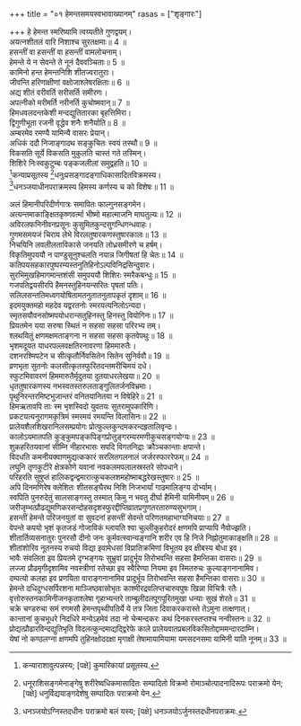 +++
title = "०१ हेमन्तसमयस्वभावाख्यानम्"
rasas = ["शृङ्गारः"]

+++
हे हेमन्त स्मरिष्यामि त्वय्यतीते गुणद्वयम्।  
अयत्नशीतलं वारि निशाश्च सुरतक्षमाः॥ 4 ॥  
हसन्तीं वा हसन्तीं वा हसन्तीं वामलोचनाम्।  
हेमन्ते ये न सेवन्ते ते नूनं दैववञ्चिताः॥ 5 ॥  
कामिनो हन्त हेमन्तनिशि शीतज्वरातुराः।  
जीवन्ति हरिणाक्षीणां वक्षोजाश्लेषरक्षिताः॥ 6 ॥  
अद्य शीतं वरीवर्ति सरीसर्ति समीरणः।  
अपत्नीको मरीमर्ति नरीनर्ति कुचोष्मवान्॥ 7 ॥  
हिमधवलदन्तकेशी मन्दद्युतितारका बृहत्तिमिरा।  
द्विगुणीभूता रजनी वृद्धेव शनैः शनैर्याति॥ 8 ॥  
अम्बरमेव रमण्यै यामिन्यै वासरः प्रेयान्।  
अधिकं ददौ निजाङ्गादथ सङ्कुचितः स्वयं तस्थौ॥ 9 ॥  
विकसति सूर्ये विकसति मुकुलति चास्तं गते तस्मिन्।  
शिशिरे निःस्वकुटुम्बः पङ्कजलीलां समुद्वहति॥ 10 ॥  
[^1]कन्याप्रसूतस्य [^2]धनुःप्रसङ्गादङ्गाधिकासादितविक्रमस्य।  
[^3]धनञ्जयाधीनपराक्रमस्य हिमस्य कर्णस्य च को विशेषः॥ 11 ॥  
  
[^1]: कन्याराशावुत्पन्नस्य; [पक्षे] कुमारिकायां प्रसूतस्य.

[^2]: धनूराशिसङ्गमेनाङ्गेषु शरीरेष्वधिकमासादितः सम्पादितो विक्रमो रोमाञ्चोत्पादनादिरूपः पराक्रमो येन; [पक्षे] धनुर्विद्ययाङ्गदेशेषु सम्पादितः पराक्रमो येन.

[^3]: धनञ्जयोऽग्निस्तदधीनः पराक्रमो बलं यस्य; [पक्षे] धनञ्जयोऽर्जुनस्तदधीनपराक्रमः.

अलं हिमानीपरिदीर्णगात्रः समापितः फाल्गुनसङ्गमेन।  
अत्यन्तमाकाङ्क्षितकृष्णवर्त्मा भीष्मो महात्माजनि माघतुल्यः॥ 12 ॥  
अविरलफनिनीवनप्रसूनः कुसुमितकुन्दसुगन्धिगन्धवाहः।  
गुणमसमयजं चिराय लेभे विरलतुषारकणस्तुषारकालः॥ 13 ॥  
निचयिनि लवलीलताविकासे जनयति लोध्रसमीरणे च हर्षम्।  
विकृतिमुपययौ न पाण्डुसूनुश्चलति नयान्न जिगीषतां हि चेतः॥ 14 ॥  
कतिपयसहकारपुष्परम्यस्तनुतिहिनोऽल्पविनिद्रसिन्दुवारः।  
सुरभिमुखहिमागमान्तशंसी समुपययौ शिशिरः स्मरैकबन्धुः॥ 15 ॥  
गजपतिद्वयसीरपि हैमनस्तुहिनयन्सरितः पृषतां पतिः।  
सलिलसन्ततिमध्वगयोषितामतनुतातनुतापकृतं दृशाम्॥ 16 ॥  
इदमयुक्तमहो महदेव यद्वरतनोः स्मरयत्यनिलोऽन्यदा।  
स्मृतसयौवनसोष्मपयोधरान्सतुहिनस्तु हिनस्तु वियोगिनः॥ 17 ॥  
प्रियतमेन यया सरुषा स्थितं न सहसा सहसा परिरभ्य तम्।  
श्लथयितुं क्षणमक्षमताङ्गना न सहसा सहसा कृतवेपथुः॥ 18 ॥  
भृशमदूयत याधरपल्लवक्षतिरनावरणा हिममारुतैः।  
दशनरश्मिपटेन च सीत्कृतौर्निवसितेन सितेन सुनिर्ववौ॥ 19 ॥  
व्रणभृता सुतनोः कलसीत्कृतस्फुरितदन्तमरीचिमयं दधे।  
स्फुटमिवावरणं हिममारुतैर्मृदुतया दुतयाधरलेखया॥ 20 ॥  
धृततुषारकणस्य नभस्वतस्तरुलताङ्गुलितर्जनविभ्रमाः।  
पृथुनिरन्तरमिष्टभुजान्तरं वनितयानितया न विषेहिरे॥ 21 ॥  
हिमऋतावपि ताः स्म भृशस्विदो युवतयः सुतरामुपकारिणि।  
प्रकटयत्यनुरागमकृत्रिमं स्मरमयं रमयन्ति विलासिनः॥ 22 ॥  
प्रालेयशैलशिखरानिलसम्प्रयोगः प्रोत्फुल्लकुन्दमकरन्दहृतालिवृन्दः।  
कालोऽयमातपति कुङ्कुमपङ्कपिङ्गप्रोत्तुङ्गरम्यरमणीकुचसङ्गयोग्यः॥ 23 ॥  
शुकहरितयवानां सीम्नि नीहारभासः सपदि विगतनिद्राः क्रौञ्चकान्ताः क्षपान्ते।  
विदधति कमनीयक्वाणमुद्यत्ककारं सरलितगलनालं जर्जरस्फाररेफम्॥ 24 ॥  
लघुनि तृणकुटीरे क्षेत्रकोणे यवानां नवकलमपलालस्रस्तरे सोपधाने।  
परिहरति सुषुप्तं हालिकद्वन्द्वमारात्कुचकलशमहोष्माबद्धरेखस्तुषारः॥ 25 ॥  
अपि दिनमणिरेष क्लेशितः शीतसङ्घैरथ निशि निजभार्यां गाढमालिङ्ग्य दोर्भ्याम्।  
स्वपिति पुनरुदेतुं सालसाङ्गस्तु तस्मात् किमु न भवतु दीर्घा हैमिनी यामिनीयम्॥ 26 ॥  
जरीजृम्भत्प्रौढद्युमणिकरसन्दोहसदृशस्फुरद्दीप्तिव्रातप्रगुणतरतारुण्यसुभगाम्।  
हसन्तीं हेमन्ते परिजनयुतां वा सुवदनां हसन्तीं सेवन्ते परिणतमहाभाग्यनिचयाः॥ 27 ॥  
वेपन्ते कपयो भृशं कृतजडं गोजाविकं म्लायति श्वा चुल्लीकुहरोदरं क्षणमपि प्राप्यापि नैवोज्झति।  
शीतार्तिव्यसनातुरः पुनरसौ दीनो जनः कूर्मवत्स्वान्यङ्गानि शरीर एव हि निजे निह्नोतुमाकाङ्क्षति॥ 28 ॥  
शीतांशोरिव नूतनस्य रुचयो विद्या इवामेधसां विप्रातिक्रमिणां विभूतय इव क्षीबस्य बोधा इव।  
भावैः संवलिता इव प्रियतमे दृग्भङ्गयः सुभ्रुवां प्रादुर्भूय तिरोभवन्ति सहसा हैमन्तिका वासराः॥ 29 ॥  
लज्जा प्रौढमृगीदृशामिव नवस्त्रीणां रतेच्छा इव स्वैरिण्या नियमा इव स्मितरुचः कुल्याङ्गनानामिव।  
दम्पत्यो कलहा इव प्रणयिता वाराङ्गनानामिव प्रादुर्भूय तिरोभवन्ति सहसा हैमन्तिका वासराः॥ 30 ॥  
हेमन्ते दधिदुग्धसर्पिरशना माञ्जिष्ठवासोभृतः काश्मीरद्रवलिप्तचारुवपुषः खिन्ना विचित्रैः रतैः।  
वृत्तोरुस्तनकामिनीजनकृताश्लेषा गृहाभ्यन्तरे ताम्बूलीदलपूगपूरितमुखा धन्याः सुखं शेरते॥ 31 ॥  
चक्रे चण्डरुचा समं रणमसौ हेमन्तपृथ्वीपतिर्ये ये तत्र जिता दिवाकरकरास्ते तेऽमुना तत्क्षणात्।  
कान्तानां कुचभूधरे निदधिरे मन्येऽहमेवं तदा नो चेन्मन्दकरः कथं दिनकरस्तप्तश्च नन्वीस्तनः॥ 32 ॥  
प्रोद्यत्प्रौढारविन्दद्युतिभृति विदलत्कुन्दमाद्यद्द्विरेफे काले प्रालेयवातप्रबलविकसितोद्दाममन्दारदाम्नि।  
येषां नो कण्ठलग्ना क्षणमपि तुहिनक्षोददक्षा मृगाक्षी तेषामायामियामा यमसदनसमा यामिनी याति नूनम्॥ 33 ॥  
